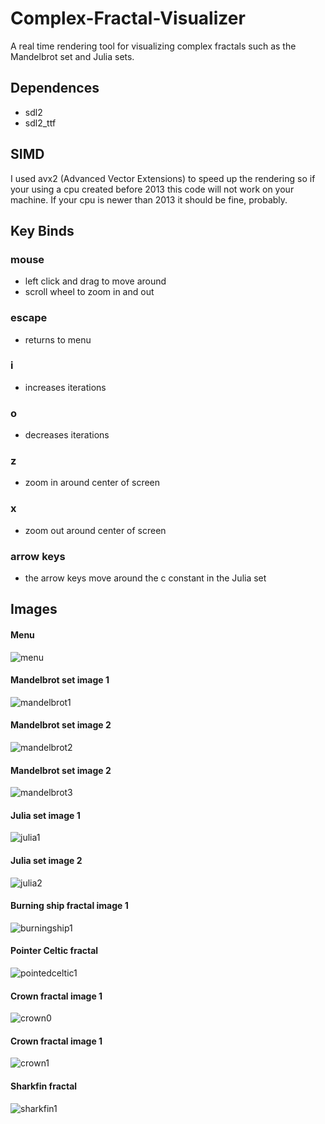# Complex-Fractal-Visualizer

A real time rendering tool for visualizing complex fractals such as the Mandelbrot set and Julia sets.

## Dependences
* sdl2
* sdl2_ttf

## SIMD
I used avx2 (Advanced Vector Extensions) to speed up the rendering so if your using a cpu created before 2013 this code will not work on your machine.
If your cpu is newer than 2013 it should be fine, probably.

## Key Binds

### mouse
* left click and drag to move around
* scroll wheel to zoom in and out
### escape
* returns to menu
### i 
* increases iterations
### o
* decreases iterations
### z
* zoom in around center of screen
### x
* zoom out around center of screen
### arrow keys
* the arrow keys move around the c constant in the Julia set

## Images

#### Menu
![menu](fractal-images/menu1.png)

#### Mandelbrot set image 1
![mandelbrot1](fractal-images/mandelbrot1.png)

#### Mandelbrot set image 2
![mandelbrot2](fractal-images/mandelbrot2.png)

#### Mandelbrot set image 2
![mandelbrot3](fractal-images/mandelbrot3.png)

#### Julia set image 1
![julia1](fractal-images/julia1.png)

#### Julia set image 2
![julia2](fractal-images/julia2.png)

#### Burning ship fractal image 1
![burningship1](fractal-images/burningship1.png)

#### Pointer Celtic fractal
![pointedceltic1](fractal-images/pointedceltic.png)

#### Crown fractal image 1
![crown0](fractal-images/crown0.png)

#### Crown fractal image 1
![crown1](fractal-images/crown1.png)

#### Sharkfin fractal
![sharkfin1](fractal-images/sharkfin1.png)














